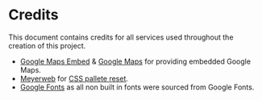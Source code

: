 Credits
=======

This document contains credits for all services used throughout the creation of this project.

- [Google Maps Embed](https://googlemapsembed.com) & [Google Maps](https://maps.google.com) for providing embedded Google Maps.
- [Meyerweb](https://meyerweb.com/) for [CSS pallete reset](https://meyerweb.com/eric/tools/css/reset/).
- [Google Fonts](https://fonts.google.com) as all non built in fonts were sourced from Google Fonts.